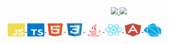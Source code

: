 <div align="center">
  <a href="https://github.com/Vanessa-schl">
  <img height="180em" src="https://github-readme-stats.vercel.app/api?username=Vanessa-schl&show_icons=true&theme=midnight-purple&include_all_commits=true&count_private=true"/>
  <img height="180em" src="https://github-readme-stats.vercel.app/api/top-langs/?username=Vanessa-schl&layout=compact&langs_count=7&theme=midnight-purple"/>
</div>
 <div style="display: inline_block"><br>
  <img align="center" alt="Vanessa-Js" height="30" width="40" src="https://raw.githubusercontent.com/devicons/devicon/master/icons/javascript/javascript-plain.svg">
  <img align="center" alt="Vanessa-typescript" height="30" width="40" src="https://raw.githubusercontent.com/devicons/devicon/master/icons/typescript/typescript-plain.svg">
  <img align="center" alt="Vanessa-HTML" height="30" width="40" src="https://raw.githubusercontent.com/devicons/devicon/master/icons/html5/html5-original.svg">
  <img align="center" alt="Vanessa-CSS" height="30" width="40" src="https://raw.githubusercontent.com/devicons/devicon/master/icons/css3/css3-original.svg">
  <img align="center" alt="Vanessa-Java" height="30" width="40" src="https://raw.githubusercontent.com/devicons/devicon/master/icons/java/java-plain.svg">
  <img align="center" alt="Vanessa-React-original" height="30" width="40" src="https://raw.githubusercontent.com/devicons/devicon/master/icons/react/react-original.svg">
  <img align="center" alt="Vanessa-Angular" height="30" width="40" src="https://raw.githubusercontent.com/devicons/devicon/master/icons/angularjs/angularjs-plain.svg">
   <img align="center" alt="Vanessa-Dart" height="30" width="40" src="https://raw.githubusercontent.com/devicons/devicon/master/icons/dart/dart-plain.svg">
 
